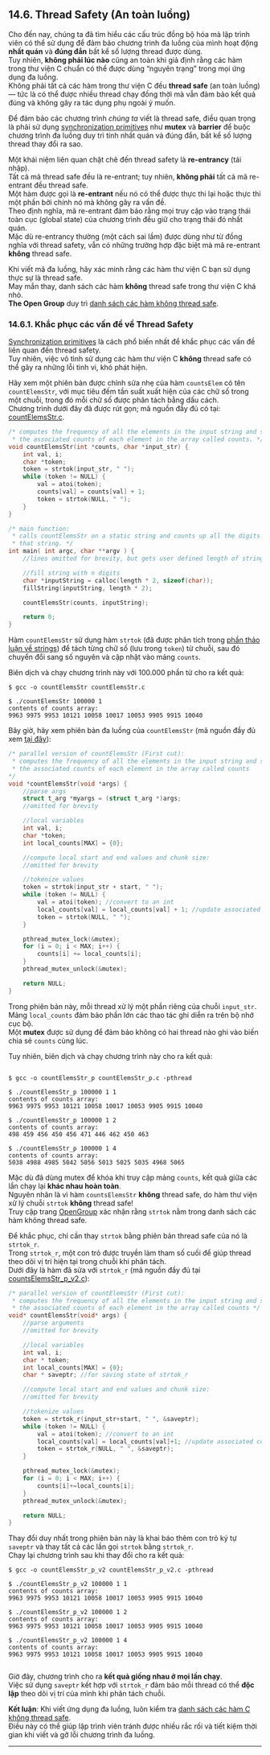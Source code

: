 
## 14.6. Thread Safety (An toàn luồng)

Cho đến nay, chúng ta đã tìm hiểu các cấu trúc đồng bộ hóa mà lập trình viên có thể sử dụng để đảm bảo chương trình đa luồng của mình hoạt động **nhất quán** và **đúng đắn** bất kể số lượng thread được dùng.  
Tuy nhiên, **không phải lúc nào** cũng an toàn khi giả định rằng các hàm trong thư viện C chuẩn có thể được dùng “nguyên trạng” trong mọi ứng dụng đa luồng.  
Không phải tất cả các hàm trong thư viện C đều **thread safe** (an toàn luồng) — tức là có thể được nhiều thread chạy đồng thời mà vẫn đảm bảo kết quả đúng và không gây ra tác dụng phụ ngoài ý muốn.  

Để đảm bảo các chương trình *chúng ta* viết là thread safe, điều quan trọng là phải sử dụng [synchronization primitives](synchronization.html#_synchronizing_threads) như **mutex** và **barrier** để buộc chương trình đa luồng duy trì tính nhất quán và đúng đắn, bất kể số lượng thread thay đổi ra sao.

Một khái niệm liên quan chặt chẽ đến thread safety là **re-entrancy** (tái nhập).  
Tất cả mã thread safe đều là re-entrant; tuy nhiên, **không phải** tất cả mã re-entrant đều thread safe.  
Một hàm được gọi là **re-entrant** nếu nó có thể được thực thi lại hoặc thực thi một phần bởi chính nó mà không gây ra vấn đề.  
Theo định nghĩa, mã re-entrant đảm bảo rằng mọi truy cập vào trạng thái toàn cục (global state) của chương trình đều giữ cho trạng thái đó nhất quán.  
Mặc dù re-entrancy thường (một cách sai lầm) được dùng như từ đồng nghĩa với thread safety, vẫn có những trường hợp đặc biệt mà mã re-entrant **không** thread safe.

Khi viết mã đa luồng, hãy xác minh rằng các hàm thư viện C bạn sử dụng thực sự là thread safe.  
May mắn thay, danh sách các hàm **không** thread safe trong thư viện C khá nhỏ.  
**The Open Group** duy trì [danh sách các hàm không thread safe](http://pubs.opengroup.org/onlinepubs/009695399/functions/xsh_chap02_09.html).

### 14.6.1. Khắc phục các vấn đề về Thread Safety

[Synchronization primitives](synchronization.html#_synchronizing_threads) là cách phổ biến nhất để khắc phục các vấn đề liên quan đến thread safety.  
Tuy nhiên, việc vô tình sử dụng các hàm thư viện C **không** thread safe có thể gây ra những lỗi tinh vi, khó phát hiện.

Hãy xem một phiên bản được chỉnh sửa nhẹ của hàm `countsElem` có tên `countElemsStr`, với mục tiêu đếm tần suất xuất hiện của các chữ số trong một chuỗi, trong đó mỗi chữ số được phân tách bằng dấu cách.  
Chương trình dưới đây đã được rút gọn; mã nguồn đầy đủ có tại: [countElemsStr.c](_attachments/countElemsStr.c).


```c
/* computes the frequency of all the elements in the input string and stores
 * the associated counts of each element in the array called counts. */
void countElemsStr(int *counts, char *input_str) {
    int val, i;
    char *token;
    token = strtok(input_str, " ");
    while (token != NULL) {
        val = atoi(token);
        counts[val] = counts[val] + 1;
        token = strtok(NULL, " ");
    }
}

/* main function:
 * calls countElemsStr on a static string and counts up all the digits in
 * that string. */
int main( int argc, char **argv ) {
    //lines omitted for brevity, but gets user defined length of string

    //fill string with n digits
    char *inputString = calloc(length * 2, sizeof(char));
    fillString(inputString, length * 2);

    countElemsStr(counts, inputString);

    return 0;
}
```

Hàm `countElemsStr` sử dụng hàm `strtok` (đã được phân tích trong [phần thảo luận về strings](../C2-C_depth/strings.html#_strtok_strtok_r)) để tách từng chữ số (lưu trong `token`) từ chuỗi, sau đó chuyển đổi sang số nguyên và cập nhật vào mảng `counts`.

Biên dịch và chạy chương trình này với 100.000 phần tử cho ra kết quả:


```
$ gcc -o countElemsStr countElemsStr.c

$ ./countElemsStr 100000 1
contents of counts array:
9963 9975 9953 10121 10058 10017 10053 9905 9915 10040

```
Bây giờ, hãy xem phiên bản đa luồng của `countElemsStr` (mã nguồn đầy đủ xem [tại đây](_attachments/countElemsStr_p.c)):

```c
/* parallel version of countElemsStr (First cut):
 * computes the frequency of all the elements in the input string and stores
 * the associated counts of each element in the array called counts
*/
void *countElemsStr(void *args) {
    //parse args
    struct t_arg *myargs = (struct t_arg *)args;
    //omitted for brevity

    //local variables
    int val, i;
    char *token;
    int local_counts[MAX] = {0};

    //compute local start and end values and chunk size:
    //omitted for brevity

    //tokenize values
    token = strtok(input_str + start, " ");
    while (token != NULL) {
        val = atoi(token); //convert to an int
        local_counts[val] = local_counts[val] + 1; //update associated counts
        token = strtok(NULL, " ");
    }

    pthread_mutex_lock(&mutex);
    for (i = 0; i < MAX; i++) {
        counts[i] += local_counts[i];
    }
    pthread_mutex_unlock(&mutex);

    return NULL;
}
```

Trong phiên bản này, mỗi thread xử lý một phần riêng của chuỗi `input_str`.  
Mảng `local_counts` đảm bảo phần lớn các thao tác ghi diễn ra trên bộ nhớ cục bộ.  
Một **mutex** được sử dụng để đảm bảo không có hai thread nào ghi vào biến chia sẻ `counts` cùng lúc.

Tuy nhiên, biên dịch và chạy chương trình này cho ra kết quả:

```

$ gcc -o countElemsStr_p countElemsStr_p.c -pthread

$ ./countElemsStr_p 100000 1 1
contents of counts array:
9963 9975 9953 10121 10058 10017 10053 9905 9915 10040

$ ./countElemsStr_p 100000 1 2
contents of counts array:
498 459 456 450 456 471 446 462 450 463

$ ./countElemsStr_p 100000 1 4
contents of counts array:
5038 4988 4985 5042 5056 5013 5025 5035 4968 5065

```

Mặc dù đã dùng mutex để khóa khi truy cập mảng `counts`, kết quả giữa các lần chạy lại **khác nhau hoàn toàn**.  
Nguyên nhân là vì hàm `countsElemsStr` **không** thread safe, do hàm thư viện xử lý chuỗi `strtok` **không** thread safe!  
Truy cập trang [OpenGroup](http://pubs.opengroup.org/onlinepubs/009695399/functions/xsh_chap02_09.html) xác nhận rằng `strtok` nằm trong danh sách các hàm không thread safe.

Để khắc phục, chỉ cần thay `strtok` bằng phiên bản thread safe của nó là `strtok_r`.  
Trong `strtok_r`, một con trỏ được truyền làm tham số cuối để giúp thread theo dõi vị trí hiện tại trong chuỗi khi phân tách.  
Dưới đây là hàm đã sửa với `strtok_r` (mã nguồn đầy đủ tại [countsElemsStr_p_v2.c](_attachments/countElemsStr_p_v2.c)):



```c
/* parallel version of countElemsStr (First cut):
 * computes the frequency of all the elements in the input string and stores
 * the associated counts of each element in the array called counts */
void* countElemsStr(void* args) {
    //parse arguments
    //omitted for brevity

    //local variables
    int val, i;
    char * token;
    int local_counts[MAX] = {0};
    char * saveptr; //for saving state of strtok_r

    //compute local start and end values and chunk size:
    //omitted for brevity

    //tokenize values
    token = strtok_r(input_str+start, " ", &saveptr);
    while (token != NULL) {
        val = atoi(token); //convert to an int
        local_counts[val] = local_counts[val]+1; //update associated counts
        token = strtok_r(NULL, " ", &saveptr);
    }

    pthread_mutex_lock(&mutex);
    for (i = 0; i < MAX; i++) {
        counts[i]+=local_counts[i];
    }
    pthread_mutex_unlock(&mutex);

    return NULL;
}
```


Thay đổi duy nhất trong phiên bản này là khai báo thêm con trỏ ký tự `saveptr` và thay tất cả các lần gọi `strtok` bằng `strtok_r`.  
Chạy lại chương trình sau khi thay đổi cho ra kết quả:


```
$ gcc -o countElemsStr_p_v2 countElemsStr_p_v2.c -pthread

$ ./countElemsStr_p_v2 100000 1 1
contents of counts array:
9963 9975 9953 10121 10058 10017 10053 9905 9915 10040

$ ./countElemsStr_p_v2 100000 1 2
contents of counts array:
9963 9975 9953 10121 10058 10017 10053 9905 9915 10040

$ ./countElemsStr_p_v2 100000 1 4
contents of counts array:
9963 9975 9953 10121 10058 10017 10053 9905 9915 10040


```

Giờ đây, chương trình cho ra **kết quả giống nhau ở mọi lần chạy**.  
Việc sử dụng `saveptr` kết hợp với `strtok_r` đảm bảo mỗi thread có thể **độc lập** theo dõi vị trí của mình khi phân tách chuỗi.

**Kết luận**: Khi viết ứng dụng đa luồng, luôn kiểm tra [danh sách các hàm C không thread safe](http://pubs.opengroup.org/onlinepubs/009695399/functions/xsh_chap02_09.html).  
Điều này có thể giúp lập trình viên tránh được nhiều rắc rối và tiết kiệm thời gian khi viết và gỡ lỗi chương trình đa luồng.

--- 
